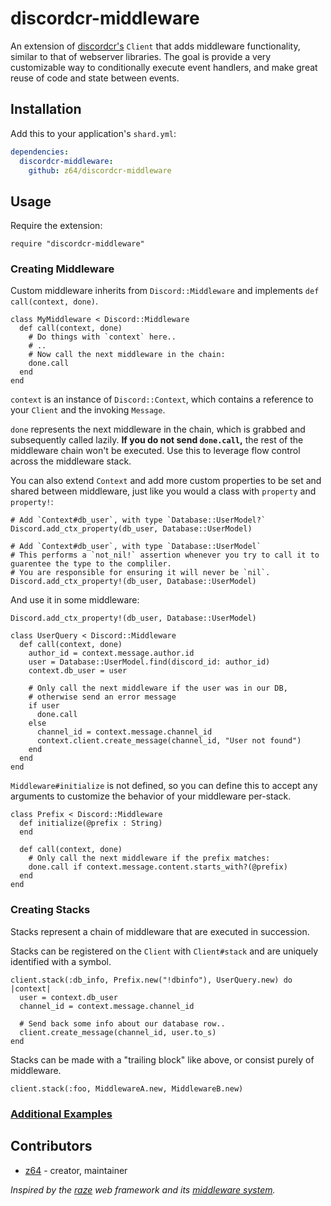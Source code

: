 # discordcr-middleware

An extension of [discordcr's](https://github.com/meew0/discordcr) `Client` that adds middleware functionality, similar to that of webserver libraries.
The goal is provide a very customizable way to conditionally execute event handlers, and make great reuse of code and state between events.

## Installation

Add this to your application's `shard.yml`:

```yaml
dependencies:
  discordcr-middleware:
    github: z64/discordcr-middleware
```

## Usage

Require the extension:
```crystal
require "discordcr-middleware"

```

### Creating Middleware

Custom middleware inherits from `Discord::Middleware` and implements `def call(context, done)`.
```crystal
class MyMiddleware < Discord::Middleware
  def call(context, done)
    # Do things with `context` here..
    # ..
    # Now call the next middleware in the chain:
    done.call
  end
end
```
`context` is an instance of `Discord::Context`, which contains a reference to your `Client` and the invoking `Message`.

`done` represents the next middleware in the chain, which is grabbed and subsequently called lazily. **If you do not send `done.call`,** the rest of the middleware chain won't be executed. Use this to leverage flow control across the middleware stack.

You can also extend `Context` and add more custom properties to be set and shared between middleware, just like you would a class with `property` and `property!`:

```crystal
# Add `Context#db_user`, with type `Database::UserModel?`
Discord.add_ctx_property(db_user, Database::UserModel)

# Add `Context#db_user`, with type `Database::UserModel`
# This performs a `not_nil!` assertion whenever you try to call it to guarentee the type to the compliler.
# You are responsible for ensuring it will never be `nil`.
Discord.add_ctx_property!(db_user, Database::UserModel)
```

And use it in some middleware:
```crystal
Discord.add_ctx_property!(db_user, Database::UserModel)

class UserQuery < Discord::Middleware
  def call(context, done)
    author_id = context.message.author.id
    user = Database::UserModel.find(discord_id: author_id)
    context.db_user = user

    # Only call the next middleware if the user was in our DB,
    # otherwise send an error message
    if user
      done.call
    else
      channel_id = context.message.channel_id
      context.client.create_message(channel_id, "User not found")
    end
  end
end
```

`Middleware#initialize` is not defined, so you can define this to accept any arguments to customize the behavior of your middleware per-stack.
```crystal
class Prefix < Discord::Middleware
  def initialize(@prefix : String)
  end

  def call(context, done)
    # Only call the next middleware if the prefix matches:
    done.call if context.message.content.starts_with?(@prefix)
  end
end
```

### Creating Stacks

Stacks represent a chain of middleware that are executed in succession.

Stacks can be registered on the `Client` with `Client#stack` and are uniquely identified with a symbol.

```crystal
client.stack(:db_info, Prefix.new("!dbinfo"), UserQuery.new) do |context|
  user = context.db_user
  channel_id = context.message.channel_id

  # Send back some info about our database row..
  client.create_message(channel_id, user.to_s)
end
```

Stacks can be made with a "trailing block" like above, or consist purely of middleware.
```crystal
client.stack(:foo, MiddlewareA.new, MiddlewareB.new)
```

### [Additional Examples](https://github.com/z64/discordcr-middleware/tree/master/examples)

## Contributors

- [z64](https://github.com/z64)  - creator, maintainer

*Inspired by the [raze](https://razecr.com/) web framework and its [middleware system](https://razecr.com/docs/middlewares).*
